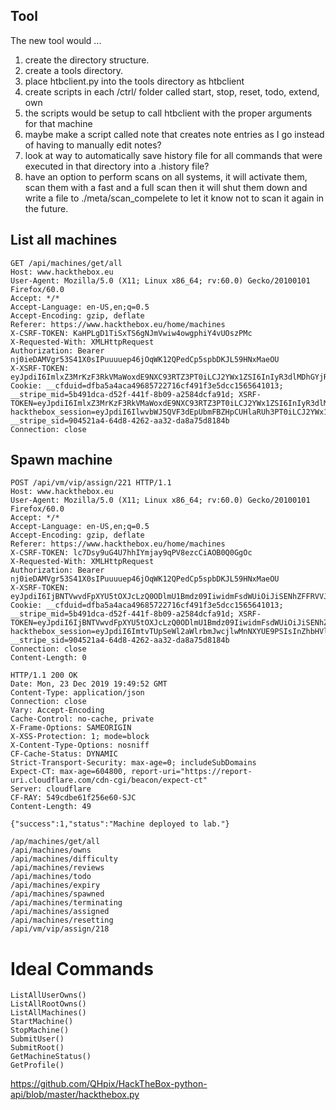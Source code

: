 ## Tool

The new tool would ...
1. create the directory structure.
2. create a tools directory.
3. place htbclient.py into the tools directory as htbclient
4. create scripts in each <machine>/ctrl/ folder called start, stop, reset, todo, extend, own
5. the scripts would be setup to call htbclient with the proper arguments for that machine
6. maybe make a script called note that creates note entries as I go instead of having to manually edit notes?
7. look at way to automatically save history file for all commands that were executed in that directory into a .history file?
8. have an option to perform scans on all systems, it will activate them, scan them with a fast and a full scan then it will shut them down and write a file to ./meta/scan_compelete to let it know not to scan it again in the future.

## List all machines

```
GET /api/machines/get/all
Host: www.hackthebox.eu
User-Agent: Mozilla/5.0 (X11; Linux x86_64; rv:60.0) Gecko/20100101 Firefox/60.0
Accept: */*
Accept-Language: en-US,en;q=0.5
Accept-Encoding: gzip, deflate
Referer: https://www.hackthebox.eu/home/machines
X-CSRF-TOKEN: KaHPLgD1TiSxTS6gNJmVwiw4owgphiY4vUOszPMc
X-Requested-With: XMLHttpRequest
Authorization: Bearer nj0ieDAMVgr53S41X0sIPuuuuep46jOqWK12QPedCp5spbDKJL59HNxMaeOU
X-XSRF-TOKEN: eyJpdiI6ImlxZ3MrKzF3RkVMaWoxdE9NXC93RTZ3PT0iLCJ2YWx1ZSI6InIyR3dlMDhGYjRUSHpGeWRuR2QyaStYZ1dxaE9CeG5JU2RFeXZKZFJMTjA1Y3d2Z01PelYxNTdoYTh0VFY1OSsiLCJtYWMiOiI3OGJjNDdjYWIzMWYzNWUxZGNhMDU5ZGQ0N2QwZGRmODQ1ZGQ0NTZjMzM4Zjc0ZjVlMGU1OTQ4NjJmMjVmZWUyIn0=
Cookie: __cfduid=dfba5a4aca49685722716cf491f3e5dcc1565641013; __stripe_mid=5b491dca-d52f-441f-8b09-a2584dcfa91d; XSRF-TOKEN=eyJpdiI6ImlxZ3MrKzF3RkVMaWoxdE9NXC93RTZ3PT0iLCJ2YWx1ZSI6InIyR3dlMDhGYjRUSHpGeWRuR2QyaStYZ1dxaE9CeG5JU2RFeXZKZFJMTjA1Y3d2Z01PelYxNTdoYTh0VFY1OSsiLCJtYWMiOiI3OGJjNDdjYWIzMWYzNWUxZGNhMDU5ZGQ0N2QwZGRmODQ1ZGQ0NTZjMzM4Zjc0ZjVlMGU1OTQ4NjJmMjVmZWUyIn0%3D; hackthebox_session=eyJpdiI6IlwvbWJ5QVF3dEpUbmFBZHpCUHlaRUh3PT0iLCJ2YWx1ZSI6IjQwSEU4Y2FXOXBvUExjUVJFXC9YeW12VUU1b0F1TlV2TDBuOUdzajhEQlhIQ2RHdjVGRGpONzE3QWpwR0IwZHJTIiwibWFjIjoiYzc3Yzg5NmFlOGYyZDdhMWNiZDA2ZDYzZTc2MzE5N2RhN2VjYTg2YzRlNDEzZmE4ZDg0MGYxMjNlY2RkNmNlMSJ9; __stripe_sid=904521a4-64d8-4262-aa32-da8a75d8184b
Connection: close
```

## Spawn machine
```
POST /api/vm/vip/assign/221 HTTP/1.1
Host: www.hackthebox.eu
User-Agent: Mozilla/5.0 (X11; Linux x86_64; rv:60.0) Gecko/20100101 Firefox/60.0
Accept: */*
Accept-Language: en-US,en;q=0.5
Accept-Encoding: gzip, deflate
Referer: https://www.hackthebox.eu/home/machines
X-CSRF-TOKEN: lc7Dsy9uG4U7hhIYmjay9qPV8ezcCiAOB0Q0GgOc
X-Requested-With: XMLHttpRequest
Authorization: Bearer nj0ieDAMVgr53S41X0sIPuuuuep46jOqWK12QPedCp5spbDKJL59HNxMaeOU
X-XSRF-TOKEN: eyJpdiI6IjBNTVwvdFpXYU5tOXJcLzQ0ODlmU1Bmdz09IiwidmFsdWUiOiJiSENhZFFRVVJ2a1Vyb2pBYUFkakpVOW9NNTF5ZG0wSURJT2orbGR2OWc1TTg1eTE1YVZaNm1IS1JEZTl4RFRSIiwibWFjIjoiOWM0ZjE2NmZjMGI3MDhhY2I5M2ZkOTFmOWY0ZmVmZTE5ZWFjMGIyNmJmNjVjYWNmMTEwMjhmZWE2ZTRjOGJjZCJ9
Cookie: __cfduid=dfba5a4aca49685722716cf491f3e5dcc1565641013; __stripe_mid=5b491dca-d52f-441f-8b09-a2584dcfa91d; XSRF-TOKEN=eyJpdiI6IjBNTVwvdFpXYU5tOXJcLzQ0ODlmU1Bmdz09IiwidmFsdWUiOiJiSENhZFFRVVJ2a1Vyb2pBYUFkakpVOW9NNTF5ZG0wSURJT2orbGR2OWc1TTg1eTE1YVZaNm1IS1JEZTl4RFRSIiwibWFjIjoiOWM0ZjE2NmZjMGI3MDhhY2I5M2ZkOTFmOWY0ZmVmZTE5ZWFjMGIyNmJmNjVjYWNmMTEwMjhmZWE2ZTRjOGJjZCJ9; hackthebox_session=eyJpdiI6ImtvTUpSeWl2aWlrbmJwcjlwMnNXYUE9PSIsInZhbHVlIjoiMDFCTHlrTWMydHZ0Tm9IenFoazN3UEFndHA4VXZEK0ZEbTBRcmQ3VUtOb2xKait0Q0NqcldXSVZUeHlnbkJkZyIsIm1hYyI6ImFiYjA2YWYyNDJkZjIyZDdiYzg0NGQyYmE5NDY3NGQ4NzVmNDliZWQ4MTZjNDhkZmQ5NDUzODU2MjZjMTA4NTcifQ%3D%3D; __stripe_sid=904521a4-64d8-4262-aa32-da8a75d8184b
Connection: close
Content-Length: 0
```

```
HTTP/1.1 200 OK
Date: Mon, 23 Dec 2019 19:49:52 GMT
Content-Type: application/json
Connection: close
Vary: Accept-Encoding
Cache-Control: no-cache, private
X-Frame-Options: SAMEORIGIN
X-XSS-Protection: 1; mode=block
X-Content-Type-Options: nosniff
CF-Cache-Status: DYNAMIC
Strict-Transport-Security: max-age=0; includeSubDomains
Expect-CT: max-age=604800, report-uri="https://report-uri.cloudflare.com/cdn-cgi/beacon/expect-ct"
Server: cloudflare
CF-RAY: 549cdbe61f256e60-SJC
Content-Length: 49

{"success":1,"status":"Machine deployed to lab."}
```

```
/ap/machines/get/all
/api/machines/owns
/api/machines/difficulty
/api/machines/reviews
/api/machines/todo
/api/machines/expiry
/api/machines/spawned
/api/machines/terminating
/api/machines/assigned
/api/machines/resetting
/api/vm/vip/assign/218
```

# Ideal Commands
```
ListAllUserOwns()
ListAllRootOwns()
ListAllMachines()
StartMachine()
StopMachine()
SubmitUser()
SubmitRoot()
GetMachineStatus()
GetProfile()
```

https://github.com/QHpix/HackTheBox-python-api/blob/master/hackthebox.py
